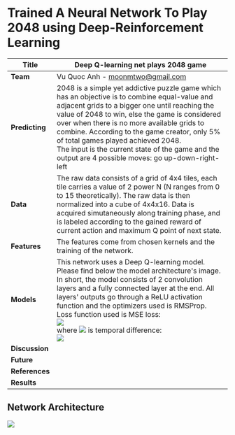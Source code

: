 # Trained A Neural Network To Play 2048 using Deep-Reinforcement Learning

| **Title**      |Deep Q-learning net plays 2048 game|
| ---------- |-------------------|
| **Team**       |Vu Quoc Anh - moonmtwo@gmail.com|
| **Predicting** | 2048 is a simple yet addictive puzzle game which has an objective is to combine equal-value and adjacent grids to a bigger one until reaching the value of 2048 to win, else the game is considered over when there is no more available grids to combine. According to the game creator, only 5% of total games played achieved 2048.<br/> The input is the current state of the game and the output are 4 possible moves: go up-down-right-left|
| **Data**       | The raw data consists of a grid of 4x4 tiles, each tile carries a value of 2 power N (N ranges from 0 to 15 theoretically). The raw data is then normalized into a cube of 4x4x16. Data is acquired simutaneously along training phase, and is labeled according to the gained reward of current action and maximum Q point of next state.|
| **Features**   | The features come from chosen kernels and the training of the network. |
| **Models**     | This network uses a Deep Q-learning model. Please find below the model architecture's image. In short, the model consists of 2 convolution layers and a fully connected layer at the end. All layers' outputs go through a ReLU activation function and the optimizers used is RMSProp. <br/> Loss function used is MSE loss: <br/><img src="https://latex.codecogs.com/gif.latex?\zeta(\delta) = \frac{1}{2} \times {\delta}^2"/> <br/> where <img src="https://render.githubusercontent.com/render/math?math=\delta"> is temporal difference:<br/> <img src="https://latex.codecogs.com/gif.latex?\delta=Q(s,a)-(\gamma\times\max_{a}(Q(s',a)) + r)"/>|
| **Discussion** ||
| **Future**     ||
|**References**  ||
| **Results**    ||

## Network Architecture
![](https://github.com/navjindervirdee/2048-deep-reinforcement-learning/blob/master/Architecture/Architecture.JPG?raw=true)
